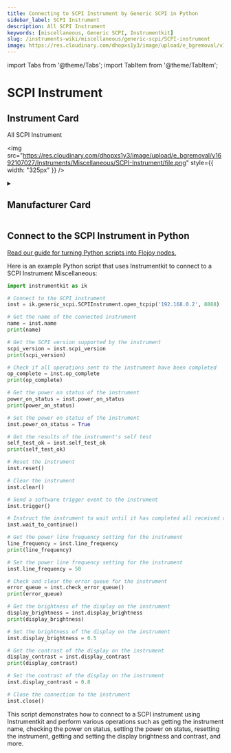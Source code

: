 ```yaml
---
title: Connecting to SCPI Instrument by Generic SCPI in Python
sidebar_label: SCPI Instrument
description: All SCPI Instrument
keywords: [miscellaneous, Generic SCPI, Instrumentkit]
slug: /instruments-wiki/miscellaneous/generic-scpi/SCPI-instrument
image: https://res.cloudinary.com/dhopxs1y3/image/upload/e_bgremoval/v1692107027/Instruments/Miscellaneous/SCPI-Instrument/file.png
---
```


import Tabs from '@theme/Tabs';
import TabItem from '@theme/TabItem';

# SCPI Instrument

## Instrument Card

<div className="flex">

<div>

All SCPI Instrument

</div>

<img src="https://res.cloudinary.com/dhopxs1y3/image/upload/e_bgremoval/v1692107027/Instruments/Miscellaneous/SCPI-Instrument/file.png" style={{ width: "325px" }} />

</div>

<details>
<summary><h2>Manufacturer Card</h2></summary>

<img src="https://res.cloudinary.com/dhopxs1y3/image/upload/e_bgremoval/v1692142672/Instruments/Vendor%20Logos/FLOJOY_TEXT.png" style={{ width: "100%", objectFit: "cover" }} />

. <a href="https://en.wikipedia.org/wiki/Standard_Commands_for_Programmable_Instruments">Website</a>.

<ul>
  <li>Headquarters: nan</li>
  <li>Yearly Revenue (millions, USD): nan</li>
</ul>
</details>

## Connect to the SCPI Instrument in Python

[Read our guide for turning Python scripts into Flojoy nodes.](https://docs.flojoy.ai/custom-nodes/creating-custom-node/)


<Tabs>
<TabItem value="Instrumentkit" label="Instrumentkit">

Here is an example Python script that uses Instrumentkit to connect to a SCPI Instrument Miscellaneous:

```python
import instrumentkit as ik

# Connect to the SCPI instrument
inst = ik.generic_scpi.SCPIInstrument.open_tcpip('192.168.0.2', 8888)

# Get the name of the connected instrument
name = inst.name
print(name)

# Get the SCPI version supported by the instrument
scpi_version = inst.scpi_version
print(scpi_version)

# Check if all operations sent to the instrument have been completed
op_complete = inst.op_complete
print(op_complete)

# Get the power on status of the instrument
power_on_status = inst.power_on_status
print(power_on_status)

# Set the power on status of the instrument
inst.power_on_status = True

# Get the results of the instrument's self test
self_test_ok = inst.self_test_ok
print(self_test_ok)

# Reset the instrument
inst.reset()

# Clear the instrument
inst.clear()

# Send a software trigger event to the instrument
inst.trigger()

# Instruct the instrument to wait until it has completed all received commands before continuing
inst.wait_to_continue()

# Get the power line frequency setting for the instrument
line_frequency = inst.line_frequency
print(line_frequency)

# Set the power line frequency setting for the instrument
inst.line_frequency = 50

# Check and clear the error queue for the instrument
error_queue = inst.check_error_queue()
print(error_queue)

# Get the brightness of the display on the instrument
display_brightness = inst.display_brightness
print(display_brightness)

# Set the brightness of the display on the instrument
inst.display_brightness = 0.5

# Get the contrast of the display on the instrument
display_contrast = inst.display_contrast
print(display_contrast)

# Set the contrast of the display on the instrument
inst.display_contrast = 0.8

# Close the connection to the instrument
inst.close()
```

This script demonstrates how to connect to a SCPI instrument using Instrumentkit and perform various operations such as getting the instrument name, checking the power on status, setting the power on status, resetting the instrument, getting and setting the display brightness and contrast, and more.

</TabItem>
</Tabs>